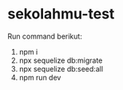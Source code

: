 # sekolahmu-test

Run command berikut:
1. npm i
2. npx sequelize db:migrate
3. npx sequelize db:seed:all
4. npm run dev
